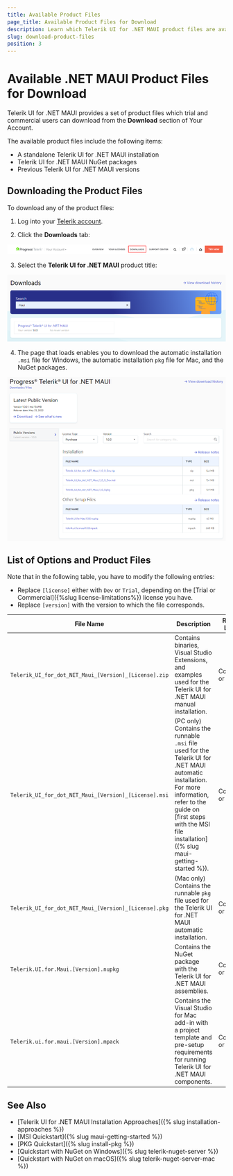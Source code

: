 ```yaml
---
title: Available Product Files
page_title: Available Product Files for Download
description: Learn which Telerik UI for .NET MAUI product files are available and how to download the assemblies, examples, and more.
slug: download-product-files
position: 3
---
```


# Available .NET MAUI Product Files for Download

Telerik UI for .NET MAUI provides a set of product files which trial and commercial users can download from the **Download** section of Your Account.

The available product files include the following items:

* A standalone Telerik UI for .NET MAUI installation
* Telerik UI for .NET MAUI NuGet packages
* Previous Telerik UI for .NET MAUI versions

## Downloading the Product Files

To download any of the product files:

1. Log into your [Telerik account](https://www.telerik.com/account/).

2. Click the __Downloads__ tab:

 ![.NET MAUI Download tab in Your Account](images/download_product_files_1.png)

3. Select the __Telerik UI for .NET MAUI__ product title:

 ![Telerik .NET MAUI product title within the Download section of Your Account](images/download_product_files_2.png)

4. The page that loads enables you to download the automatic installation `.msi` file for Windows, the automatic installation `pkg` file for Mac, and the NuGet packages.

 ![Available Telerik UI for .NET MAUI product files on the Downloads page](images/download_product_files_3.png)

## List of Options and Product Files

Note that in the following table, you have to modify the following entries:

* Replace `[license]` either with `Dev` or `Trial`, depending on the [Trial or Commercial]({%slug license-limitations%}) license you have.
* Replace `[version]` with the version to which the file corresponds.

|  File Name | Description   | Required License |
| --- | --- | --- |
| `Telerik_UI_for_dot_NET_Maui_[Version]_[License].zip` | Contains binaries, Visual Studio Extensions, and examples used for the Telerik UI for .NET MAUI manual installation. | Commercial or Trial  |
| `Telerik_UI_for_dot_NET_Maui_[Version]_[License].msi` | (PC only) Contains the runnable `.msi` file used for the Telerik UI for .NET MAUI automatic installation. For more information, refer to the guide on [first steps with the MSI file installation]({% slug maui-getting-started %}). | Commercial or Trial |
| `Telerik_UI_for_dot_NET_Maui_[Version]_[License].pkg` | (Mac only) Contains the runnable `pkg` file used for the Telerik UI for .NET MAUI automatic installation. | Commercial or Trial |
| `Telerik.UI.for.Maui.[Version].nupkg` | Contains the NuGet package with the Telerik UI for .NET MAUI assemblies. | Commercial or Trial |
| `Telerik.ui.for.maui.[Version].mpack` | Contains the Visual Studio for Mac add-in with a project template and pre-setup requirements for running Telerik UI for .NET MAUI components. | Commercial or Trial |

## See Also

* [Telerik UI for .NET MAUI Installation Approaches]({% slug installation-approaches %})
* [MSI Quickstart]({% slug maui-getting-started %})
* [PKG Quickstart]({% slug install-pkg %})
* [Quickstart with NuGet on Windows]({% slug telerik-nuget-server %})
* [Quickstart with NuGet on macOS]({% slug telerik-nuget-server-mac %})
